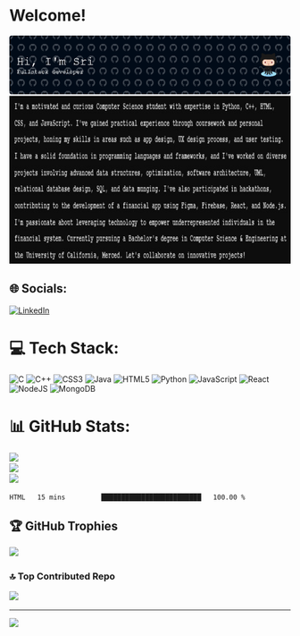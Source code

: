 # Welcome!
![Header](https://github.com/srikarannimmagadda9/srikarannimmagadda9/blob/main/github-header-image.png)
<img src="https://github.com/srikarannimmagadda9/srikarannimmagadda9/blob/main/Bio%20for%20Github%20Readme.jpeg" width="1000" height="300">


## 🌐 Socials:
[![LinkedIn](https://img.shields.io/badge/LinkedIn-%230077B5.svg?logo=linkedin&logoColor=white)](https://linkedin.com/in/https://www.linkedin.com/in/snimmagadda9/) 

# 💻 Tech Stack:
![C](https://img.shields.io/badge/c-%2300599C.svg?style=for-the-badge&logo=c&logoColor=white) ![C++](https://img.shields.io/badge/c++-%2300599C.svg?style=for-the-badge&logo=c%2B%2B&logoColor=white) ![CSS3](https://img.shields.io/badge/css3-%231572B6.svg?style=for-the-badge&logo=css3&logoColor=white) ![Java](https://img.shields.io/badge/java-%23ED8B00.svg?style=for-the-badge&logo=java&logoColor=white) ![HTML5](https://img.shields.io/badge/html5-%23E34F26.svg?style=for-the-badge&logo=html5&logoColor=white) ![Python](https://img.shields.io/badge/python-3670A0?style=for-the-badge&logo=python&logoColor=ffdd54) ![JavaScript](https://img.shields.io/badge/javascript-%23323330.svg?style=for-the-badge&logo=javascript&logoColor=%23F7DF1E) ![React](https://img.shields.io/badge/react-%2320232a.svg?style=for-the-badge&logo=react&logoColor=%2361DAFB) ![NodeJS](https://img.shields.io/badge/node.js-6DA55F?style=for-the-badge&logo=node.js&logoColor=white) ![MongoDB](https://img.shields.io/badge/MongoDB-%234ea94b.svg?style=for-the-badge&logo=mongodb&logoColor=white)

# 📊 GitHub Stats:
![](https://github-readme-stats.vercel.app/api?username=srikarannimmagadda9&theme=dark&hide_border=false&include_all_commits=false&count_private=false)<br/>
![](https://github-readme-streak-stats.herokuapp.com/?user=srikarannimmagadda9&theme=dark&hide_border=false)<br/>
![](https://github-readme-stats.vercel.app/api/top-langs/?username=srikarannimmagadda9&theme=dark&hide_border=false&include_all_commits=false&count_private=false&layout=compact)

<!--START_SECTION:waka-->

```txt
HTML   15 mins         █████████████████████████   100.00 %
```

<!--END_SECTION:waka-->

## 🏆 GitHub Trophies
![](https://github-profile-trophy.vercel.app/?username=srikarannimmagadda9&theme=radical&no-frame=false&no-bg=true&margin-w=4)

### 🔝 Top Contributed Repo
![](https://github-contributor-stats.vercel.app/api?username=srikarannimmagadda9&limit=5&theme=dark&combine_all_yearly_contributions=true)

---
[![](https://visitcount.itsvg.in/api?id=srikarannimmagadda9&icon=0&color=0)](https://visitcount.itsvg.in)

